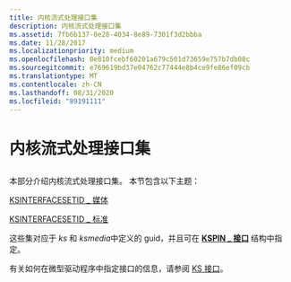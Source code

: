```yaml
---
title: 内核流式处理接口集
description: 内核流式处理接口集
ms.assetid: 7fb6b137-0e28-4034-8e89-7301f3d2bbba
ms.date: 11/28/2017
ms.localizationpriority: medium
ms.openlocfilehash: 0e810fcebf60201a679c501d73659e757b7db08c
ms.sourcegitcommit: e769619bd37e04762c77444e8b4ce9fe86ef09cb
ms.translationtype: MT
ms.contentlocale: zh-CN
ms.lasthandoff: 08/31/2020
ms.locfileid: "89191111"
---
```

# <a name="kernel-streaming-interface-sets"></a>内核流式处理接口集


## <span id="ddk_kernel_streaming_interface_sets_ks"></span><span id="DDK_KERNEL_STREAMING_INTERFACE_SETS_KS"></span>


本部分介绍内核流式处理接口集。 本节包含以下主题：

[KSINTERFACESETID \_ 媒体](ksinterfacesetid-media.md)

[KSINTERFACESETID \_ 标准](ksinterfacesetid-standard.md)

这些集对应于 *ks* 和 *ksmedia*中定义的 guid，并且可在 [**KSPIN \_ 接口**](/previous-versions/ff563537(v=vs.85)) 结构中指定。

有关如何在微型驱动程序中指定接口的信息，请参阅 [KS 接口](./ks-interfaces.md)。

 


